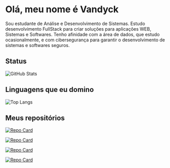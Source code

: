 # Olá, meu nome é Vandyck

Sou estudante de Análise e Desenvolvimento de Sistemas. Estudo desenvolvimento FullStack para criar soluções para aplicações WEB, Sistemas e Softwares. Tenho afinidade com a área de dados, que estudo ocasionalmente, e com cibersegurança para garantir o desenvolvimento de sistemas e softwares seguros.

## Status
![GitHub Stats](https://github-readme-stats.vercel.app/api?username=VandyckLN&theme=transparent&bg_color=000&border_color=30A3DC&show_icons=true&icon_color=8A2BE2&title_color=8A2BE2&text_color=30A3DC)

## Linguagens que eu domino
![Top Langs](https://github-readme-stats-git-masterrstaa-rickstaa.vercel.app/api/top-langs/?username=VandyckLN&bg_color=000&border_color=30A3DC&title_color=8A2BE2&text_color=30A3DC)

## Meus repositórios

[![Repo Card](https://github-readme-stats.vercel.app/api/pin/?username=VandyckLN&repo=Sistema_Bancario_POO&bg_color=000&border_color=30A3DC&show_icons=true&icon_color=8A2BE2&title_color=8A2BE2&text_color=30A3DC)](https://github.com/VandyckLN/Sistema_Bancario_POO)

[![Repo Card](https://github-readme-stats.vercel.app/api/pin/?username=VandyckLN&repo=Portfolio-DIO&bg_color=000&border_color=30A3DC&show_icons=true&icon_color=8A2BE2&title_color=8A2BE2&text_color=30A3DC)](https://github.com/VandyckLN/Portfolio-DIO)

[![Repo Card](https://github-readme-stats.vercel.app/api/pin/?username=VandyckLN&repo=Sismedicine&bg_color=000&border_color=30A3DC&show_icons=true&icon_color=8A2BE2&title_color=8A2BE2&text_color=30A3DC)](https://github.com/VandyckLN/Sismedicine)

[![Repo Card](https://github-readme-stats.vercel.app/api/pin/?username=VandyckLN&repo=-Yu-Gi-Oh-Jokenpo-Edition&bg_color=000&border_color=30A3DC&show_icons=true&icon_color=8A2BE2&title_color=8A2BE2&text_color=30A3DC)](https://github.com/VandyckLN/-Yu-Gi-Oh-Jokenpo-Edition)
